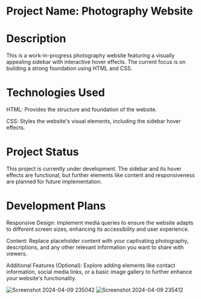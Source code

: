 # Project Name: Photography Website

# Description

This is a work-in-progress photography website featuring a visually appealing sidebar with interactive hover effects. The current focus is on building a strong foundation using HTML and CSS.

# Technologies Used

HTML: Provides the structure and foundation of the website.

CSS: Styles the website's visual elements, including the sidebar hover effects.

# Project Status

This project is currently under development. The sidebar and its hover effects are functional, but further elements like content and responsiveness are planned for future implementation.

# Development Plans

Responsive Design: Implement media queries to ensure the website adapts to different screen sizes, enhancing its accessibility and user experience.

Content: Replace placeholder content with your captivating photography, descriptions, and any other relevant information you want to share with viewers.

Additional Features (Optional): Explore adding elements like contact information, social media links, or a basic image gallery to further enhance your website's functionality.

![Screenshot 2024-04-09 235042](https://github.com/SoniShubham-21/Mini-Project--HTML-CSS/assets/149899320/99206abb-28bf-4041-9a58-a7893465fe42)
![Screenshot 2024-04-09 235412](https://github.com/SoniShubham-21/Mini-Project--HTML-CSS/assets/149899320/7fc74d18-6014-4355-9aeb-46b626a13676)

